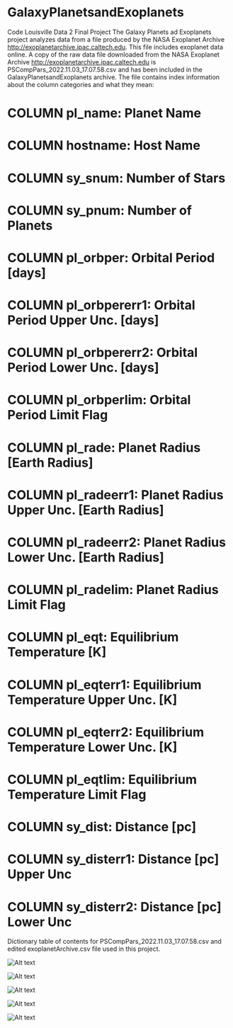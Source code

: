 # GalaxyPlanetsandExoplanets
 Code Louisville Data 2 Final Project
 The Galaxy Planets ad Exoplanets project analyzes data from a file produced by the NASA Exoplanet Archive  http://exoplanetarchive.ipac.caltech.edu. This file includes exoplanet data online. A copy of the raw data file downloaded from the NASA Exoplanet Archive  http://exoplanetarchive.ipac.caltech.edu is PSCompPars_2022.11.03_17.07.58.csv and has been included in the GalaxyPlanetsandExoplanets archive. The file contains index information about the column categories and what they mean:

 # COLUMN pl_name:        Planet Name
# COLUMN hostname:       Host Name
# COLUMN sy_snum:        Number of Stars
# COLUMN sy_pnum:        Number of Planets
# COLUMN pl_orbper:      Orbital Period [days]
# COLUMN pl_orbpererr1:  Orbital Period Upper Unc. [days]
# COLUMN pl_orbpererr2:  Orbital Period Lower Unc. [days]
# COLUMN pl_orbperlim:   Orbital Period Limit Flag
# COLUMN pl_rade:        Planet Radius [Earth Radius]
# COLUMN pl_radeerr1:    Planet Radius Upper Unc. [Earth Radius]
# COLUMN pl_radeerr2:    Planet Radius Lower Unc. [Earth Radius]
# COLUMN pl_radelim:     Planet Radius Limit Flag
# COLUMN pl_eqt:         Equilibrium Temperature [K]
# COLUMN pl_eqterr1:     Equilibrium Temperature Upper Unc. [K]
# COLUMN pl_eqterr2:     Equilibrium Temperature Lower Unc. [K]
# COLUMN pl_eqtlim:      Equilibrium Temperature Limit Flag
# COLUMN sy_dist:        Distance [pc]
# COLUMN sy_disterr1:    Distance [pc] Upper Unc
# COLUMN sy_disterr2:    Distance [pc] Lower Unc

Dictionary table of contents for PSCompPars_2022.11.03_17.07.58.csv and edited exoplanetArchive.csv file used in this project.

![Alt text](https://file%2B.vscode-resource.vscode-cdn.net/c%3A/Users/Mx%20Digital%20Solutions/Desktop/Code%20Louisville/Python%20Data%20Analysis%20Course%202/GalaxyPlanetsandExoplanets/GalaxyPlanetsandExoplanets/System%20Composition%20Data%201.jpg?version%3D1668549581361)

![Alt text](https://file%2B.vscode-resource.vscode-cdn.net/c%3A/Users/Mx%20Digital%20Solutions/Desktop/Code%20Louisville/Python%20Data%20Analysis%20Course%202/GalaxyPlanetsandExoplanets/GalaxyPlanetsandExoplanets/System%20Composition%20Data%202.jpg?version%3D1668549613106)

![Alt text](../../../../../../../../C:/Users/Mx%20Digital%20Solutions/Desktop/Code%20Louisville/Python%20Data%20Analysis%20Course%202/GalaxyPlanetsandExoplanets/GalaxyPlanetsandExoplanets/System%20Composition%20Data%203.jpg)

![Alt text](../../../../../../../../C:/Users/Mx%20Digital%20Solutions/Desktop/Code%20Louisville/Python%20Data%20Analysis%20Course%202/GalaxyPlanetsandExoplanets/GalaxyPlanetsandExoplanets/System%20Composition%20Data%204.jpg)

![Alt text](../../../../../../../../C:/Users/Mx%20Digital%20Solutions/Desktop/Code%20Louisville/Python%20Data%20Analysis%20Course%202/GalaxyPlanetsandExoplanets/GalaxyPlanetsandExoplanets/System%20Composition%20Data.jpg)